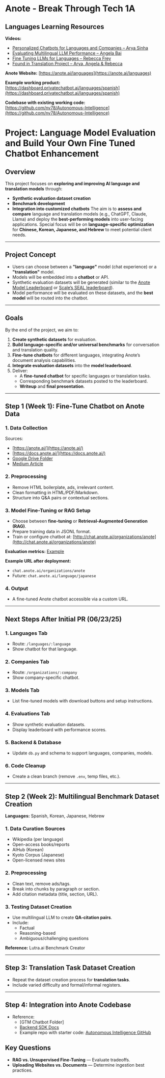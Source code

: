 # Anote - Break Through Tech 1A

## Languages Learning Resources
**Videos:**
- [Personalized Chatbots for Languages and Companies – Arya Sinha](https://www.youtube.com/watch?v=1BU1_Ii4SVQ)
- [Evaluating Multilingual LLM Performance – Angela Bai](https://www.youtube.com/watch?v=FisQu6RqyEI)
- [Fine Tuning LLMs for Languages – Rebecca Frey](https://www.youtube.com/watch?v=Mk3opMRlWcU)
- [Found in Translation Project – Arya, Angela & Rebecca](https://www.youtube.com/watch?v=w9f9LZhzFuw&t=490s)

**Anote Website:**
[https://anote.ai/languages](https://anote.ai/languages)


**Example working product:**
[https://dashboard.privatechatbot.ai/languages/spanish](https://dashboard.privatechatbot.ai/languages/spanish)


**Codebase with existing working code:**
[https://github.com/nv78/Autonomous-Intelligence](https://github.com/nv78/Autonomous-Intelligence)


# Project: Language Model Evaluation and Build Your Own Fine Tuned Chatbot Enhancement

## **Overview**
This project focuses on **exploring and improving AI language and translation models** through:

- **Synthetic evaluation dataset creation**
- **Benchmark development**
- **Integration into customized chatbots**
The aim is to **assess and compare** language and translation models (e.g., ChatGPT, Claude, Llama) and deploy the **best-performing models** into user-facing applications.
Special focus will be on **language-specific optimization** for **Chinese, Korean, Japanese, and Hebrew** to meet potential client needs.
---

## **Project Concept**
- Users can choose between a **"language"** model (chat experience) or a **"translation"** model.
- Models will be embedded into a **chatbot** or API.
- Synthetic evaluation datasets will be generated (similar to the [Anote Model Leaderboard](https://anote.ai/leaderboard) or [Scale’s SEAL leaderboard](https://scale.com/leaderboard)).
- Model performance will be evaluated on these datasets, and the **best model** will be routed into the chatbot.

---

## **Goals**
By the end of the project, we aim to:
1. **Create synthetic datasets** for evaluation.
2. **Build language-specific and/or universal benchmarks** for conversation and translation quality.
3. **Fine-tune chatbots** for different languages, integrating Anote’s document analysis capabilities.
4. **Integrate evaluation datasets** into the **model leaderboard**.
5. Deliver:
   - A **fine-tuned chatbot** for specific languages or translation tasks.
   - Corresponding benchmark datasets posted to the leaderboard.
   - **Writeup** and **final presentation**.

---

## **Step 1 (Week 1): Fine-Tune Chatbot on Anote Data**

### **1. Data Collection**
Sources:
- [https://anote.ai/](https://anote.ai/)
- [https://docs.anote.ai/](https://docs.anote.ai/)
- [Google Drive Folder](https://drive.google.com/drive/folders/1RonBrEWV4sxVr7Cdd2uYc6xK6UZfQIMK)
- [Medium Article](https://anote-ai.medium.com/anotes-ai-platform-excels-in-rigorous-nist-and-humane-intelligence-red-team-evaluation-c74e2b112d5a)

### **2. Preprocessing**
- Remove HTML boilerplate, ads, irrelevant content.
- Clean formatting in HTML/PDF/Markdown.
- Structure into Q&A pairs or contextual sections.

### **3. Model Fine-Tuning or RAG Setup**
- Choose between **fine-tuning** or **Retrieval-Augmented Generation (RAG)**.
- Prepare training data in JSONL format.
- Train or configure chatbot at:
  [http://chat.anote.ai/organizations/anote](http://chat.anote.ai/organizations/anote)

**Evaluation metrics:** [Example](https://docs.anote.ai/api-prompting/example8.html)

**Example URL after deployment:**
- `chat.anote.ai/organizations/anote`
- Future: `chat.anote.ai/language/japanese`

### **4. Output**
- A fine-tuned Anote chatbot accessible via a custom URL.

---

## **Next Steps After Initial PR (06/23/25)**

### **1. Languages Tab**
- Route: `/languages/:language`
- Show chatbot for that language.

### **2. Companies Tab**
- Route: `/organizations/:company`
- Show company-specific chatbot.

### **3. Models Tab**
- List fine-tuned models with download buttons and setup instructions.

### **4. Evaluations Tab**
- Show synthetic evaluation datasets.
- Display leaderboard with performance scores.

### **5. Backend & Database**
- Update `db.py` and schema to support languages, companies, models.

### **6. Code Cleanup**
- Create a clean branch (remove `.env`, temp files, etc.).

---

## **Step 2 (Week 2): Multilingual Benchmark Dataset Creation**

**Languages:** Spanish, Korean, Japanese, Hebrew

### **1. Data Curation Sources**
- Wikipedia (per language)
- Open-access books/reports
- AIHub (Korean)
- Kyoto Corpus (Japanese)
- Open-licensed news sites

### **2. Preprocessing**
- Clean text, remove ads/tags.
- Break into chunks by paragraph or section.
- Add citation metadata (title, section, URL).

### **3. Testing Dataset Creation**
- Use multilingual LLM to create **QA-citation pairs**.
- Include:
  - Factual
  - Reasoning-based
  - Ambiguous/challenging questions

**Reference:** Lutra.ai Benchmark Creator

---

## **Step 3: Translation Task Dataset Creation**
- Repeat the dataset creation process for **translation tasks**.
- Include varied difficulty and formal/informal registers.

---

## **Step 4: Integration into Anote Codebase**
- Reference:
  - [GTM Chatbot Folder]
  - [Backend SDK Docs](https://docs.anote.ai/api-overview/chat.html)
  - Example repo with starter code: [Autonomous Intelligence GitHub](https://github.com/nv78/Autonomous-Intelligence)


## **Key Questions**
- **RAG vs. Unsupervised Fine-Tuning** — Evaluate tradeoffs.
- **Uploading Websites vs. Documents** — Determine ingestion best practices.

